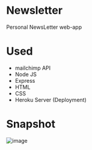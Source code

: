 # Newsletter
Personal NewsLetter web-app

# Used
* mailchimp API
* Node JS
* Express
* HTML
* CSS
* Heroku Server (Deployment)


# Snapshot
![image](https://user-images.githubusercontent.com/98302924/158071355-08fe2adf-0c6f-4f77-ade2-52ac55cac61e.png)
